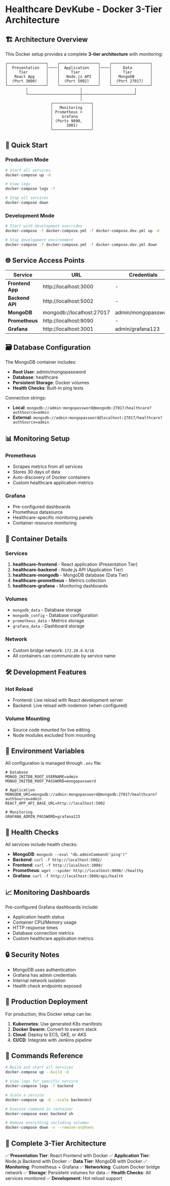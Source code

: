 # Healthcare DevKube - Docker 3-Tier Architecture

## 🏗️ Architecture Overview

This Docker setup provides a complete **3-tier architecture** with monitoring:

```
┌─────────────────┐    ┌─────────────────┐    ┌─────────────────┐
│  Presentation   │────│  Application    │────│     Data        │
│     Tier        │    │     Tier        │    │     Tier        │
│   React App     │    │   Node.js API   │    │   MongoDB       │
│  (Port 3000)    │    │  (Port 5002)    │    │  (Port 27017)   │
└─────────────────┘    └─────────────────┘    └─────────────────┘
         │                       │                       │
         └───────────────────────┼───────────────────────┘
                                 │
                    ┌─────────────────┐
                    │   Monitoring    │
                    │ Prometheus +    │
                    │    Grafana      │
                    │ (Ports 9090,    │
                    │      3001)      │
                    └─────────────────┘
```

## 🚀 Quick Start

### Production Mode
```bash
# Start all services
docker-compose up -d

# View logs
docker-compose logs -f

# Stop all services
docker-compose down
```

### Development Mode
```bash
# Start with development overrides
docker-compose -f docker-compose.yml -f docker-compose.dev.yml up -d

# Stop development environment
docker-compose -f docker-compose.yml -f docker-compose.dev.yml down
```

## 🌐 Service Access Points

| Service | URL | Credentials |
|---------|-----|-------------|
| **Frontend App** | http://localhost:3000 | - |
| **Backend API** | http://localhost:5002 | - |
| **MongoDB** | mongodb://localhost:27017 | admin/mongopassword |
| **Prometheus** | http://localhost:9090 | - |
| **Grafana** | http://localhost:3001 | admin/grafana123 |

## 🗃️ Database Configuration

The MongoDB container includes:
- **Root User**: admin/mongopassword
- **Database**: healthcare
- **Persistent Storage**: Docker volumes
- **Health Checks**: Built-in ping tests

Connection strings:
- **Local**: `mongodb://admin:mongopassword@mongodb:27017/healthcare?authSource=admin`
- **External**: `mongodb://admin:mongopassword@localhost:27017/healthcare?authSource=admin`

## 📊 Monitoring Setup

### Prometheus
- Scrapes metrics from all services
- Stores 30 days of data
- Auto-discovery of Docker containers
- Custom healthcare application metrics

### Grafana
- Pre-configured dashboards
- Prometheus datasource
- Healthcare-specific monitoring panels
- Container resource monitoring

## 🐳 Container Details

### Services
1. **healthcare-frontend** - React application (Presentation Tier)
2. **healthcare-backend** - Node.js API (Application Tier)
3. **healthcare-mongodb** - MongoDB database (Data Tier)
4. **healthcare-prometheus** - Metrics collection
5. **healthcare-grafana** - Monitoring dashboards

### Volumes
- `mongodb_data` - Database storage
- `mongodb_config` - Database configuration
- `prometheus_data` - Metrics storage
- `grafana_data` - Dashboard storage

### Network
- Custom bridge network: `172.20.0.0/16`
- All containers can communicate by service name

## 🛠️ Development Features

### Hot Reload
- Frontend: Live reload with React development server
- Backend: Live reload with nodemon (when configured)

### Volume Mounting
- Source code mounted for live editing
- Node modules excluded from mounting

## 🔧 Environment Variables

All configuration is managed through `.env` file:

```env
# Database
MONGO_INITDB_ROOT_USERNAME=admin
MONGO_INITDB_ROOT_PASSWORD=mongopassword

# Application
MONGODB_URI=mongodb://admin:mongopassword@mongodb:27017/healthcare?authSource=admin
REACT_APP_API_BASE_URL=http://localhost:5002

# Monitoring
GRAFANA_ADMIN_PASSWORD=grafana123
```

## 🧪 Health Checks

All services include health checks:
- **MongoDB**: `mongosh --eval "db.adminCommand('ping')"`
- **Backend**: `curl -f http://localhost:5002/`
- **Frontend**: `curl -f http://localhost:3000/`
- **Prometheus**: `wget --spider http://localhost:9090/-/healthy`
- **Grafana**: `curl -f http://localhost:3000/api/health`

## 📈 Monitoring Dashboards

Pre-configured Grafana dashboards include:
- Application health status
- Container CPU/Memory usage
- HTTP response times
- Database connection metrics
- Custom healthcare application metrics

## 🔒 Security Notes

- MongoDB uses authentication
- Grafana has admin credentials
- Internal network isolation
- Health check endpoints exposed

## 🚀 Production Deployment

For production, this Docker setup can be:
1. **Kubernetes**: Use generated K8s manifests
2. **Docker Swarm**: Convert to swarm stack
3. **Cloud**: Deploy to ECS, GKE, or AKS
4. **CI/CD**: Integrate with Jenkins pipeline

## 📝 Commands Reference

```bash
# Build and start all services
docker-compose up --build -d

# View logs for specific service
docker-compose logs -f backend

# Scale a service
docker-compose up -d --scale backend=3

# Execute command in container
docker-compose exec backend sh

# Remove everything including volumes
docker-compose down -v --remove-orphans
```

## 🎉 Complete 3-Tier Architecture

✅ **Presentation Tier**: React Frontend with Docker
✅ **Application Tier**: Node.js Backend with Docker
✅ **Data Tier**: MongoDB with Docker
✅ **Monitoring**: Prometheus + Grafana
✅ **Networking**: Custom Docker bridge network
✅ **Storage**: Persistent volumes for data
✅ **Health Checks**: All services monitored
✅ **Development**: Hot reload support